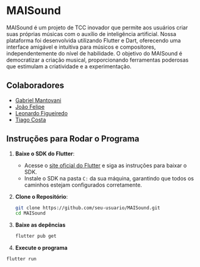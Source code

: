 # MAISound

MAISound é um projeto de TCC inovador que permite aos usuários criar suas próprias músicas com o auxílio de inteligência artificial. Nossa plataforma foi desenvolvida utilizando Flutter e Dart, oferecendo uma interface amigável e intuitiva para músicos e compositores, independentemente do nível de habilidade. O objetivo do MAISound é democratizar a criação musical, proporcionando ferramentas poderosas que estimulam a criatividade e a experimentação.

## Colaboradores

- <a href="https://github.com/GabrielVY">Gabriel Mantovani</a>
- <a href="https://github.com/joaofelipesc">João Felipe</a>  
- <a href="https://github.com/leort11/">Leonardo Figueiredo</a>
- <a href="https://github.com/tiaguinzero/">Tiago Costa</a>


## Instruções para Rodar o Programa

1. **Baixe o SDK do Flutter**: 
   - Acesse o [site oficial do Flutter](https://flutter.dev/docs/get-started/install) e siga as instruções para baixar o SDK.
   - Instale o SDK na pasta `C:` da sua máquina, garantindo que todos os caminhos estejam configurados corretamente.

2. **Clone o Repositório**:
   ```bash
   git clone https://github.com/seu-usuario/MAISound.git
   cd MAISound

3. **Baixe as depências**
   ```bash
   flutter pub get
4. **Execute o programa**
  ```bash
  flutter run
